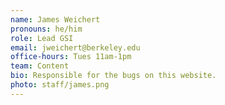 ```yaml
---
name: James Weichert
pronouns: he/him
role: Lead GSI
email: jweichert@berkeley.edu
office-hours: Tues 11am-1pm
team: Content
bio: Responsible for the bugs on this website.
photo: staff/james.png
---
```

